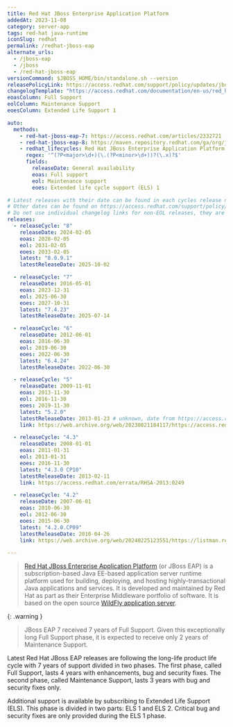 ```yaml
---
title: Red Hat JBoss Enterprise Application Platform
addedAt: 2023-11-08
category: server-app
tags: red-hat java-runtime
iconSlug: redhat
permalink: /redhat-jboss-eap
alternate_urls:
  - /jboss-eap
  - /jboss
  - /red-hat-jboss-eap
versionCommand: $JBOSS_HOME/bin/standalone.sh --version
releasePolicyLink: https://access.redhat.com/support/policy/updates/jboss_notes
changelogTemplate: "https://access.redhat.com/documentation/en-us/red_hat_jboss_enterprise_application_platform/{{'__LATEST__'|split:'.'|slice:0,2|join:'.'}}"
eoasColumn: Full Support
eolColumn: Maintenance Support
eoesColumn: Extended Life Support 1

auto:
  methods:
    - red-hat-jboss-eap-7: https://access.redhat.com/articles/2332721
    - red-hat-jboss-eap-8: https://maven.repository.redhat.com/ga/org/jboss/eap/channels/eap-8.0/maven-metadata.xml
    - redhat_lifecycles: Red Hat JBoss Enterprise Application Platform
      regex: '^(?P<major>\d+)(\.(?P<minor>\d+))?(\.x)?$'
      fields:
        releaseDate: General availability
        eoas: Full support
        eol: Maintenance support
        eoes: Extended life cycle support (ELS) 1

# Latest releases with their date can be found in each cycles release notes.date.
# Other dates can be found on https://access.redhat.com/support/policy/updates/jboss_notes#p_eap.
# Do not use individual changelog links for non-EOL releases, they are not predictable, so their update would be manual.
releases:
  - releaseCycle: "8"
    releaseDate: 2024-02-05
    eoas: 2028-02-05
    eol: 2031-02-05
    eoes: 2033-02-05
    latest: "8.0.9.1"
    latestReleaseDate: 2025-10-02

  - releaseCycle: "7"
    releaseDate: 2016-05-01
    eoas: 2023-12-31
    eol: 2025-06-30
    eoes: 2027-10-31
    latest: "7.4.23"
    latestReleaseDate: 2025-07-14

  - releaseCycle: "6"
    releaseDate: 2012-06-01
    eoas: 2016-06-30
    eol: 2019-06-30
    eoes: 2022-06-30
    latest: "6.4.24"
    latestReleaseDate: 2022-06-30

  - releaseCycle: "5"
    releaseDate: 2009-11-01
    eoas: 2013-11-30
    eol: 2016-11-30
    eoes: 2019-11-30
    latest: "5.2.0"
    latestReleaseDate: 2013-01-23 # unknown, date from https://access.redhat.com/documentation/en-us/jboss_enterprise_application_platform/5/html/release_notes_5.2.0/appe-release_notes_5.2-revision_history
    link: https://web.archive.org/web/20230821184117/https://access.redhat.com/documentation/en-us/jboss_enterprise_application_platform/5/html/release_notes_5.2.0/index

  - releaseCycle: "4.3"
    releaseDate: 2008-01-01
    eoas: 2011-01-31
    eol: 2013-01-31
    eoes: 2016-11-30
    latest: "4.3.0 CP10"
    latestReleaseDate: 2013-02-11
    link: https://access.redhat.com/errata/RHSA-2013:0249

  - releaseCycle: "4.2"
    releaseDate: 2007-06-01
    eoas: 2010-06-30
    eol: 2012-06-30
    eoes: 2015-06-30
    latest: "4.2.0.CP09"
    latestReleaseDate: 2010-04-26
    link: https://web.archive.org/web/20240225123551/https://listman.redhat.com/archives/rhsa-announce/2010-April/000713.html

---
```


> [Red Hat JBoss Enterprise Application Platform](https://www.redhat.com/technologies/jboss-middleware/application-platform)
> (or JBoss EAP) is a subscription-based Java EE-based application server runtime platform used for
> building, deploying, and hosting highly-transactional Java applications and services. It is
> developed and maintained by Red Hat as part as their Enterprise Middleware portfolio of software.
> It is based on the open source [WildFly application server](https://www.wildfly.org/).

{: .warning }

> JBoss EAP 7 received 7 years of Full Support. Given this exceptionally long Full Support phase,
> it is expected to receive only 2 years of Maintenance Support.

Latest Red Hat JBoss EAP releases are following the long-life product life cycle with 7 years of
support divided in two phases. The first phase, called Full Support, lasts 4 years with
enhancements, bug and security fixes. The second phase, called Maintenance Support, lasts 3
years with bug and security fixes only.

Additional support is available by subscribing to Extended Life Support (ELS). This phase is
divided in two parts: ELS 1 and ELS 2. Critical bug and security fixes are only provided during the
ELS 1 phase.
